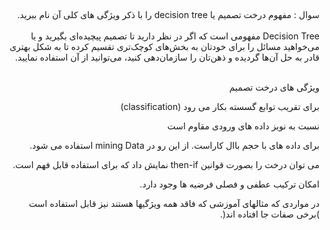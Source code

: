 ##

#####

<div dir="rtl">
 سوال :  مفهوم درخت تصمیم یا decision tree را با ذکر ویژگی های کلی آن نام ببرید.
  </div>
<br/>

<div dir="rtl">
Decision Tree مفهومی است که اگر در نظر دارید تا تصمیم پیچیده‌ای بگیرید و یا می‌خواهید مسائل را برای خودتان به بخش‌های کوچک‌تری تقسیم کرده تا به شکل بهتری قادر به حل آن‌ها گردیده و ذهن‌تان را سازمان‌دهی کنید، می‌توانید از آن استفاده نمایید.
  </div>

<br/>

 <div dir="rtl">

 ویژگی های درخت تصمیم
  
برای تقریب توابع گسسته بکار می رود (classification)
  
  نسبت به نویز داده های ورودی مقاوم است
  
  برای داده های با حجم باال کاراست. از این رو در mining Data استفاده می شود.
  
  می توان درخت را بصورت قوانین then-if نمایش داد که برای استفاده قابل فهم است.
  
   امکان ترکیب عطفی و فصلی فرضیه ها وجود دارد.
  
   در مواردی که مثالهای آموزشی که فاقد همه ویژگیها هستند نیز قابل استفاده است )برخی
صفات جا افتاده اند(.
  
 </div>
